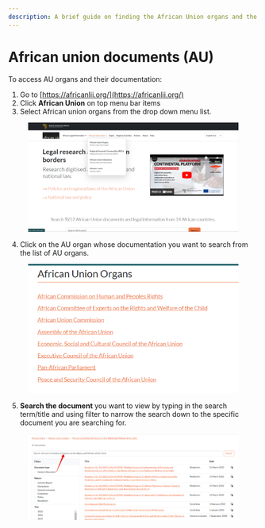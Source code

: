 ```yaml
---
description: A brief guide on finding the African Union organs and the documents.
---
```


# African union documents (AU)

To access AU organs and their documentation:

1. Go to [https://africanlii.org/](https://africanlii.org/)
2. Click **African Union** on top menu bar items
3. Select African union organs from the drop down menu list.

<div align="left"><figure><img src=".gitbook/assets/seylii--AU organs.png" alt="" width="563"><figcaption></figcaption></figure></div>

4. Click on the AU organ whose documentation you want to search from the list of AU organs.

<div align="left"><figure><img src=".gitbook/assets/seylii--Organs list.png" alt="" width="482"><figcaption></figcaption></figure></div>

5. **Search the document** you want to view by typing in the search term/title and using filter to narrow the search down to the specific document you are searching for.

<div align="left"><figure><img src=".gitbook/assets/seylii--search au organs.png" alt="" width="563"><figcaption></figcaption></figure></div>